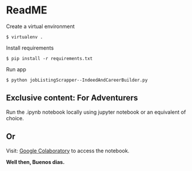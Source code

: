 # ReadME

Create a virtual environment
```shell
$ virtualenv .
```
Install requirements
```shell
$ pip install -r requirements.txt
```
Run app
```shell
$ python jobListingScrapper--IndeedAndCareerBuilder.py
```

## Exclusive content: For Adventurers

Run the .ipynb notebook locally using jupyter notebook or an equivalent of choice.

Or
------------
Visit: [Google Colaboratory](https://colab.research.google.com/drive/1zOckqxi-jaiP98G2AMjknE9DA7QdU69A#scrollTo=oywKE-QZjPme) to access the notebook.


__Well then, Buenos dias.__
